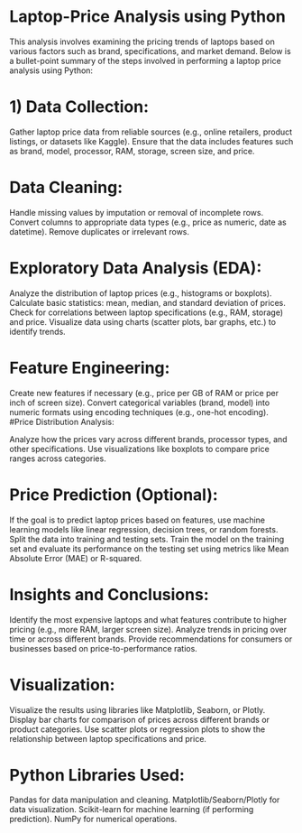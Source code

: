 # Laptop-Price Analysis using Python
 
This analysis involves examining the pricing trends of laptops based on various factors such as brand, specifications, and market demand. Below is a bullet-point summary of the steps involved in performing a laptop price analysis using Python:

# 1) Data Collection:

Gather laptop price data from reliable sources (e.g., online retailers, product listings, or datasets like Kaggle).
Ensure that the data includes features such as brand, model, processor, RAM, storage, screen size, and price.

# Data Cleaning:

Handle missing values by imputation or removal of incomplete rows.
Convert columns to appropriate data types (e.g., price as numeric, date as datetime).
Remove duplicates or irrelevant rows.

# Exploratory Data Analysis (EDA):

Analyze the distribution of laptop prices (e.g., histograms or boxplots).
Calculate basic statistics: mean, median, and standard deviation of prices.
Check for correlations between laptop specifications (e.g., RAM, storage) and price.
Visualize data using charts (scatter plots, bar graphs, etc.) to identify trends.

# Feature Engineering:

Create new features if necessary (e.g., price per GB of RAM or price per inch of screen size).
Convert categorical variables (brand, model) into numeric formats using encoding techniques (e.g., one-hot encoding).
#Price Distribution Analysis:

Analyze how the prices vary across different brands, processor types, and other specifications.
Use visualizations like boxplots to compare price ranges across categories.

# Price Prediction (Optional):

If the goal is to predict laptop prices based on features, use machine learning models like linear regression, decision trees, or random forests.
Split the data into training and testing sets.
Train the model on the training set and evaluate its performance on the testing set using metrics like Mean Absolute Error (MAE) or R-squared.

# Insights and Conclusions:

Identify the most expensive laptops and what features contribute to higher pricing (e.g., more RAM, larger screen size).
Analyze trends in pricing over time or across different brands.
Provide recommendations for consumers or businesses based on price-to-performance ratios.

# Visualization:

Visualize the results using libraries like Matplotlib, Seaborn, or Plotly.
Display bar charts for comparison of prices across different brands or product categories.
Use scatter plots or regression plots to show the relationship between laptop specifications and price.

# Python Libraries Used:

Pandas for data manipulation and cleaning.
Matplotlib/Seaborn/Plotly for data visualization.
Scikit-learn for machine learning (if performing prediction).
NumPy for numerical operations.
